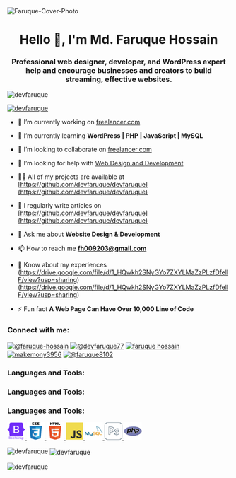 <img src="https://i.ibb.co.com/ZRJgjRDK/Faruque-Cover-Photo.jpg" alt="Faruque-Cover-Photo" border="0">
<h1 align="center">Hello 👋, I'm Md. Faruque Hossain</h1>
<h3 align="center">Professional web designer, developer, and WordPress expert help and encourage businesses and creators to build streaming, effective websites. </h3>

<p align="left"> <img src="https://komarev.com/ghpvc/?username=devfaruque&label=Profile%20views&color=0e75b6&style=flat" alt="devfaruque" /> </p>

<p align="left"> <a href="https://github.com/ryo-ma/github-profile-trophy"><img src="https://github-profile-trophy.vercel.app/?username=devfaruque" alt="devfaruque" /></a> </p>

- 🔭 I’m currently working on [freelancer.com](https://www.freelancer.com/u/devfaruque77)

- 🌱 I’m currently learning **WordPress | PHP | JavaScript | MySQL**

- 👯 I’m looking to collaborate on [freelancer.com](https://www.freelancer.com/u/devfaruque77)

- 🤝 I’m looking for help with [Web Design and Development](https://www.freelancer.com/u/devfaruque77)

- 👨‍💻 All of my projects are available at [https://github.com/devfaruque/devfaruque](https://github.com/devfaruque/devfaruque)

- 📝 I regularly write articles on [https://github.com/devfaruque/devfaruque](https://github.com/devfaruque/devfaruque)

- 💬 Ask me about **Website Design & Development**

- 📫 How to reach me **fh009203@gmail.com**

- 📄 Know about my experiences (https://drive.google.com/file/d/1_HQwkh2SNyGYo7ZXYLMaZzPLzfDfellF/view?usp=sharing)(https://drive.google.com/file/d/1_HQwkh2SNyGYo7ZXYLMaZzPLzfDfellF/view?usp=sharing)

- ⚡ Fun fact **A Web Page Can Have Over 10,000 Line of Code**

<h3 align="left">Connect with me:</h3>
<p align="left">
<a href="https://codepen.io/@faruque-hossain" target="blank"><img align="center" src="https://raw.githubusercontent.com/rahuldkjain/github-profile-readme-generator/master/src/images/icons/Social/codepen.svg" alt="@faruque-hossain" height="30" width="40" /></a>
<a href="https://dev.to/@devfaruque77" target="blank"><img align="center" src="https://raw.githubusercontent.com/rahuldkjain/github-profile-readme-generator/master/src/images/icons/Social/devto.svg" alt="@devfaruque77" height="30" width="40" /></a>
<a href="https://fb.com/faruque hossain" target="blank"><img align="center" src="https://raw.githubusercontent.com/rahuldkjain/github-profile-readme-generator/master/src/images/icons/Social/facebook.svg" alt="faruque hossain" height="30" width="40" /></a>
<a href="https://instagram.com/makemony3956" target="blank"><img align="center" src="https://raw.githubusercontent.com/rahuldkjain/github-profile-readme-generator/master/src/images/icons/Social/instagram.svg" alt="makemony3956" height="30" width="40" /></a>
<a href="https://www.youtube.com/c/@faruque8102" target="blank"><img align="center" src="https://raw.githubusercontent.com/rahuldkjain/github-profile-readme-generator/master/src/images/icons/Social/youtube.svg" alt="@faruque8102" height="30" width="40" /></a>
</p>

<h3 align="left">Languages and Tools:</h3>
<h3 align="left">Languages and Tools:</h3>
<h3 align="left">Languages and Tools:</h3>
<p align="left"> <a href="https://getbootstrap.com" target="_blank" rel="noreferrer"> <img src="https://raw.githubusercontent.com/devicons/devicon/master/icons/bootstrap/bootstrap-plain-wordmark.svg" alt="bootstrap" width="40" height="40"/> </a> <a href="https://www.w3schools.com/css/" target="_blank" rel="noreferrer"> <img src="https://raw.githubusercontent.com/devicons/devicon/master/icons/css3/css3-original-wordmark.svg" alt="css3" width="40" height="40"/> </a> <a href="https://www.w3.org/html/" target="_blank" rel="noreferrer"> <img src="https://raw.githubusercontent.com/devicons/devicon/master/icons/html5/html5-original-wordmark.svg" alt="html5" width="40" height="40"/> </a> <a href="https://developer.mozilla.org/en-US/docs/Web/JavaScript" target="_blank" rel="noreferrer"> <img src="https://raw.githubusercontent.com/devicons/devicon/master/icons/javascript/javascript-original.svg" alt="javascript" width="40" height="40"/> </a> <a href="https://www.mysql.com/" target="_blank" rel="noreferrer"> <img src="https://raw.githubusercontent.com/devicons/devicon/master/icons/mysql/mysql-original-wordmark.svg" alt="mysql" width="40" height="40"/> </a> <a href="https://www.photoshop.com/en" target="_blank" rel="noreferrer"> <img src="https://raw.githubusercontent.com/devicons/devicon/master/icons/photoshop/photoshop-line.svg" alt="photoshop" width="40" height="40"/> </a> <a href="https://www.php.net" target="_blank" rel="noreferrer"> <img src="https://raw.githubusercontent.com/devicons/devicon/master/icons/php/php-original.svg" alt="php" width="40" height="40"/> </a> </p>

<p><img align="left" src="https://github-readme-stats.vercel.app/api/top-langs?username=devfaruque&show_icons=true&locale=en&layout=compact" alt="devfaruque" /></p>

<p>&nbsp;<img align="center" src="https://github-readme-stats.vercel.app/api?username=devfaruque&show_icons=true&locale=en" alt="devfaruque" /></p>

<p><img align="center" src="https://github-readme-streak-stats.herokuapp.com/?user=devfaruque&" alt="devfaruque" /></p>

